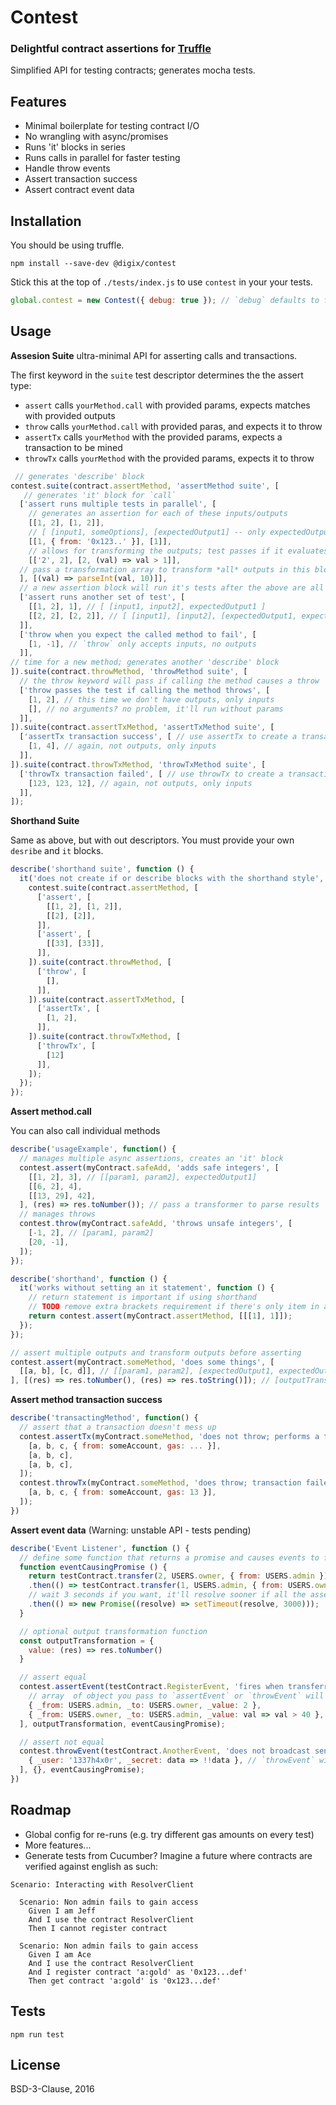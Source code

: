 # Contest

### Delightful contract assertions for [Truffle](https://github.com/consensys/truffle)

Simplified API for testing contracts; generates mocha tests.

## Features

* Minimal boilerplate for testing contract I/O
* No wrangling with async/promises
* Runs 'it' blocks in series
* Runs calls in parallel for faster testing
* Handle throw events
* Assert transaction success
* Assert contract event data

## Installation

You should be using truffle.

```
npm install --save-dev @digix/contest
```

Stick this at the top of `./tests/index.js` to use `contest` in your your tests.

```javascript
global.contest = new Contest({ debug: true }); // `debug` defaults to false
```

## Usage

**Assesion Suite** ultra-minimal API for asserting calls and transactions.

The first keyword in the `suite` test descriptor determines the the assert type:

* `assert` calls `yourMethod.call` with provided params, expects matches with provided outputs
* `throw` calls `yourMethod.call` with provided paras, and expects it to throw
* `assertTx` calls `yourMethod` with the provided params, expects a transaction to be mined
* `throwTx` calls `yourMethod` with the provided params, expects it to throw

```javascript
 // generates 'describe' block
contest.suite(contract.assertMethod, 'assertMethod suite', [
   // generates 'it' block for `call`
  ['assert runs multiple tests in parallel', [
    // generates an assertion for each of these inputs/outputs
    [[1, 2], [1, 2]],
    // [ [input1, someOptions], [expectedOutput1] -- only expectedOutpus are checked
    [[1, { from: '0x123..' }], [1]],
    // allows for transforming the outputs; test passes if it evaluates to 'true'
    [['2', 2], [2, (val) => val > 1]],
  // pass a transformation array to transform *all* outputs in this block
  ], [(val) => parseInt(val, 10)]],
  // a new assertion block will run it's tests after the above are all completed
  ['assert runs another set of test', [
    [[1, 2], 1], // [ [input1, input2], expectedOutput1 ]
    [[2, 2], [2, 2]], // [ [input1], [input2], [expectedOutput1, expectedOutput2] ]
  ]],
  ['throw when you expect the called method to fail', [
    [1, -1], // `throw` only accepts inputs, no outputs
  ]],
// time for a new method; generates another 'describe' block
]).suite(contract.throwMethod, 'throwMethod suite', [
  // the throw keyword will pass if calling the method causes a throw
  ['throw passes the test if calling the method throws', [
    [1, 2], // this time we don't have outputs, only inputs
    [], // no arguments? no problem, it'll run without params
  ]],
]).suite(contract.assertTxMethod, 'assertTxMethod suite', [
  ['assertTx transaction success', [ // use assertTx to create a transaction and check it gets created
    [1, 4], // again, not outputs, only inputs
  ]],
]).suite(contract.throwTxMethod, 'throwTxMethod suite', [
  ['throwTx transaction failed', [ // use throwTx to create a transaction and check it fails to be created
    [123, 123, 12], // again, not outputs, only inputs
  ]],
]);
```

**Shorthand Suite**

Same as above, but with out descriptors. You must provide your own `desribe` and `it` blocks.

```javascript
describe('shorthand suite', function () {
  it('does not create if or describe blocks with the shorthand style', function () {
    contest.suite(contract.assertMethod, [
      ['assert', [
        [[1, 2], [1, 2]],
        [[2], [2]],
      ]],
      ['assert', [
        [[33], [33]],
      ]],
    ]).suite(contract.throwMethod, [
      ['throw', [
        [],
      ]],
    ]).suite(contract.assertTxMethod, [
      ['assertTx', [
        [1, 2],
      ]],
    ]).suite(contract.throwTxMethod, [
      ['throwTx', [
        [12]
      ]],
    ]);
  });
});
```

**Assert method.call**

You can also call individual methods

```javascript
describe('usageExample', function() {  
  // manages multiple async assertions, creates an 'it' block
  contest.assert(myContract.safeAdd, 'adds safe integers', [
    [[1, 2], 3], // [[param1, param2], expectedOutput1]
    [[6, 2], 4],
    [[13, 29], 42],
  ], (res) => res.toNumber()); // pass a transformer to parse results
  // manages throws
  contest.throw(myContract.safeAdd, 'throws unsafe integers', [
    [-1, 2], // [param1, param2]
    [20, -1],
  ]);
});

describe('shorthand', function () {
  it('works without setting an it statement', function () {
    // return statement is important if using shorthand
    // TODO remove extra brackets requirement if there's only item in array
    return contest.assert(myContract.assertMethod, [[[1], 1]]);
  });
});

// assert multiple outputs and transform outputs before asserting
contest.assert(myContract.someMethod, 'does some things', [
  [[a, b], [c, d]], // [[param1, param2], [expectedOutput1, expectedOutput2]]
], [(res) => res.toNumber(), (res) => res.toString()]); // [outputTransformation1, outputTransformation2]
```

**Assert method transaction success**

```javascript
describe('transactingMethod', function() {
  // assert that a transaction doesn't mess up
  contest.assertTx(myContract.someMethod, 'does not throw; performs a transaction', [
    [a, b, c, { from: someAccount, gas: ... }],
    [a, b, c],
    [a, b, c],
  ]);
  contest.throwTx(myContract.someMethod, 'does throw; transaction failed', [
    [a, b, c, { from: someAccount, gas: 13 }],
  ]);
})
```

**Assert event data** (Warning: unstable API - tests pending)


```javascript
describe('Event Listener', function () {
  // define some function that returns a promise and causes events to fire
  function eventCausingPromise () {
    return testContract.transfer(2, USERS.owner, { from: USERS.admin })
    .then(() => testContract.transfer(1, USERS.admin, { from: USERS.owner }))
    // wait 3 seconds if you want, it'll resolve sooner if all the assertions are complete.
    .then(() => new Promise((resolve) => setTimeout(resolve, 3000)));
  }

  // optional output transformation function
  const outputTransformation = {
    value: (res) => res.toNumber()
  }

  // assert equal
  contest.assertEvent(testContract.RegisterEvent, 'fires when transferred', [
    // array  of object you pass to `assertEvent` or `throwEvent` will be asserted in series as events are fired
    { _from: USERS.admin, _to: USERS.owner, _value: 2 },
    { _from: USERS.owner, _to: USERS.admin, _value: val => val > 40 }, // pass a function to assert `true`
  ], outputTransformation, eventCausingPromise);

  // assert not equal
  contest.throwEvent(testContract.AnotherEvent, 'does not broadcast sensitive information', [
    { _user: '1337h4x0r', _secret: data => !!data }, // `throwEvent` will fail if all defined outputs match or resolve to `true`
  ], {}, eventCausingPromise);
})
```

## Roadmap

* Global config for re-runs (e.g. try different gas amounts on every test)
* More features...
* Generate tests from Cucumber? Imagine a future where contracts are verified against english as such:

```cucumber
Scenario: Interacting with ResolverClient

  Scenario: Non admin fails to gain access
    Given I am Jeff
    And I use the contract ResolverClient
    Then I cannot register contract

  Scenario: Non admin fails to gain access
    Given I am Ace
    And I use the contract ResolverClient
    And I register contract 'a:gold' as '0x123...def'
    Then get contract 'a:gold' is '0x123...def'
```

## Tests

`npm run test`

## License

BSD-3-Clause, 2016
